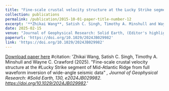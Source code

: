 ```yaml
---
title: "Fine-scale crustal velocity structure at the Lucky Strike segment of Mid-Atlantic Ridge from full waveform inversion of wide-angle seismic data"
collection: publications
permalink: /publication/2015-10-01-paper-title-number-12
excerpt: '**Zhikai Wang**, Satish C. Singh, Timothy A. Minshull and Wayne C. Crawford'
date: 2025-02-15
venue: "Journal of Geophysical Research: Solid Earth, (Editor's highlight)"
paperurl: 'https://doi.org/10.1029/2024JB029982'
link: 'https://doi.org/10.1029/2024JB029982'
---
```

[Download paper here](https://doi.org/10.1029/2024JB029982) 
#citation: 'Zhikai Wang, Satish C. Singh, Timothy A. Minshull and Wayne C. Crawford (2025). &quot;Fine-scale crustal velocity structure at the #Lucky Strike segment of Mid-Atlantic Ridge from full waveform inversion of wide-angle seismic data&quot; <i>, Journal of Geophysical Research: #Solid Earth, 130, e2024JB029982. https://doi.org/10.1029/2024JB029982</i>.'

